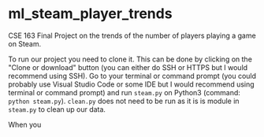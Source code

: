 # ml_steam_player_trends
CSE 163 Final Project on the trends of the number of players playing a game on Steam.

To run our project you need to clone it. This can be done by clicking on the "Clone or download" button (you can either do SSH or HTTPS but I would recommend using SSH). Go to your terminal or command prompt (you could probably use Visual Studio Code or some IDE but I would recommend using terminal or command prompt) and run `steam.py` on Python3 (command: `python steam.py`). `clean.py` does not need to be run as it is is module in `steam.py` to clean up our data.

When you
